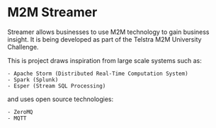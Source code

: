 M2M Streamer
================

Streamer allows businesses to use M2M technology to gain business insight.
It is being developed as part of the Telstra M2M University Challenge.

This is project draws inspiration from large scale systems such as:

	- Apache Storm (Distributed Real-Time Computation System)
	- Spark (Splunk)
	- Esper (Stream SQL Processing)

and uses open source technologies:

	- ZeroMQ
	- MQTT
